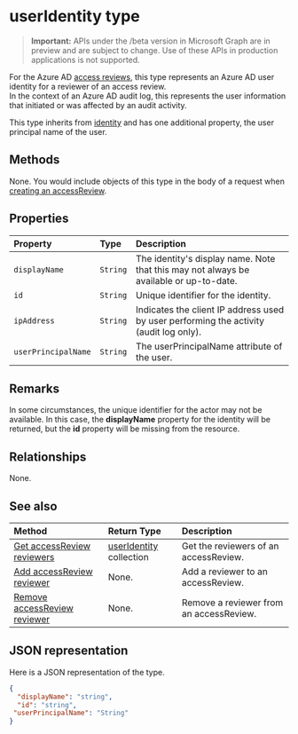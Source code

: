 # userIdentity type

> **Important:** APIs under the /beta version in Microsoft Graph are in preview and are subject to change. Use of these APIs in production applications is not supported.

For the Azure AD [access reviews](accessreviews-root.md), this type represents an Azure AD user identity for a reviewer of an access review.  
In the context of an Azure AD audit log, this represents the user information that initiated or was affected by an audit activity.

This type inherits from [identity](identity.md) and has one additional property, the user principal name of the user.

## Methods

None.  You would include objects of this type in the body of a request when [creating an accessReview](../api/accessreview-create.md).

## Properties
| Property	   | Type	|Description|
|:---------------|:--------|:----------|
| `displayName` | `String` | The identity's display name. Note that this may not always be available or up-to-date.    |
| `id`          | `String` | Unique identifier for the identity.  |
| `ipAddress`| `String`| Indicates the client IP address used by user performing the activity (audit log only).|
| `userPrincipalName`|`String` | The userPrincipalName attribute of the user. |

## Remarks

In some circumstances, the unique identifier for the actor may not be available.
In this case, the **displayName** property for the identity will be returned, but the **id** property will be missing from the resource.

## Relationships

None.

## See also

| Method		   | Return Type	|Description|
|:---------------|:--------|:----------|
|[Get accessReview reviewers](../api/accessreview-listreviewers.md) |		[userIdentity](useridentity.md) collection|	Get the reviewers of an accessReview. |
|[Add accessReview reviewer](../api/accessreview-addreviewer.md) |		None.	|	Add a reviewer to an accessReview. |
|[Remove accessReview reviewer](../api/accessreview-removereviewer.md) | None.	|	Remove a reviewer from an accessReview. |

## JSON representation

Here is a JSON representation of the type.

<!-- {
  "blockType": "resource",
  "optionalProperties": [
"displayName", "thumbnails"
  ],
  "@odata.type": "microsoft.graph.userIdentity"
}-->

```json
{
  "displayName": "string",
  "id": "string",
 "userPrincipalName": "String"
}

```

<!-- {
  "type": "#page.annotation",
  "description": "userIdentity type",
  "keywords": "",
  "section": "documentation",
  "tocPath": ""
}-->
